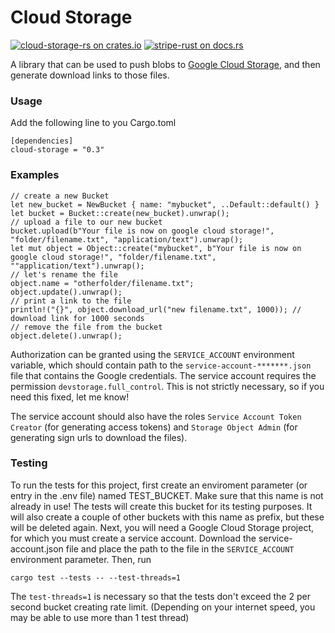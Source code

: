 # Cloud Storage

[![cloud-storage-rs on crates.io](https://img.shields.io/crates/v/cloud-storage.svg)](https://crates.io/crates/cloud-storage)
[![stripe-rust on docs.rs](https://docs.rs/cloud-storage/badge.svg)](https://docs.rs/cloud-storage)

A library that can be used to push blobs to [Google Cloud Storage](https://cloud.google.com/storage/), and then generate download links to those files.
### Usage
Add the following line to you Cargo.toml
```
[dependencies]
cloud-storage = "0.3"
```
### Examples
```
// create a new Bucket
let new_bucket = NewBucket { name: "mybucket", ..Default::default() }
let bucket = Bucket::create(new_bucket).unwrap();
// upload a file to our new bucket
bucket.upload(b"Your file is now on google cloud storage!", "folder/filename.txt", "application/text").unwrap();
let mut object = Object::create("mybucket", b"Your file is now on google cloud storage!", "folder/filename.txt", ""application/text").unwrap();
// let's rename the file
object.name = "otherfolder/filename.txt";
object.update().unwrap();
// print a link to the file
println!("{}", object.download_url("new filename.txt", 1000)); // download link for 1000 seconds
// remove the file from the bucket
object.delete().unwrap();
```

Authorization can be granted using the `SERVICE_ACCOUNT` environment variable, which should contain path to the `service-account-*******.json` file that contains the Google credentials. The service account requires the permission `devstorage.full_control`. This is not strictly necessary, so if you need this fixed, let me know! 

The service account should also have the roles `Service Account Token Creator` (for generating access tokens) and `Storage Object Admin` (for generating sign urls to download the files).

### Testing
To run the tests for this project, first create an enviroment parameter (or entry in the .env file) named TEST_BUCKET. Make sure that this name is not already in use! The tests will create this bucket for its testing purposes. It will also create a couple of other buckets with this name as prefix, but these will be deleted again. Next, you will need a Google Cloud Storage project, for which you must create a service account. Download the service-account.json file and place the path to the file in the `SERVICE_ACCOUNT` environment parameter. Then, run
```
cargo test --tests -- --test-threads=1
```
The `test-threads=1` is necessary so that the tests don't exceed the 2 per second bucket creating rate limit. (Depending on your internet speed, you may be able to use more than 1 test thread)